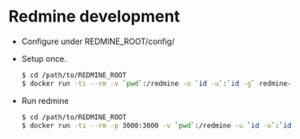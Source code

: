 Redmine development
===

* Configure under REDMINE_ROOT/config/

* Setup once.
  ```bash
  $ cd /path/to/REDMINE_ROOT 
  $ docker run -ti --rm -v `pwd`:/redmine -u `id -u`:`id -g` redmine-dev scl enable rh-ruby24 "cd /redmine && bundle install --path vendor/bundle"
  ```

* Run redmine
  ```bash
  $ cd /path/to/REDMINE_ROOT 
  $ docker run -ti --rm -p 3000:3000 -v `pwd`:/redmine -u `id -u`:`id -g` redmine-dev
  ```

